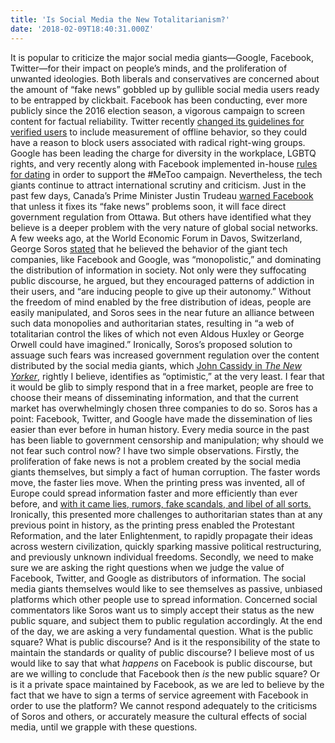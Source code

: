 ```yaml
---
title: 'Is Social Media the New Totalitarianism?'
date: '2018-02-09T18:40:31.000Z'
---
```


It is popular to criticize the major social media giants—Google, Facebook, Twitter—for their impact on people’s minds, and the proliferation of unwanted ideologies. Both liberals and conservatives are concerned about the amount of “fake news” gobbled up by gullible social media users ready to be entrapped by clickbait. Facebook has been conducting, ever more publicly since the 2016 election season, a vigorous campaign to screen content for factual reliability. Twitter recently [changed its guidelines for verified users](https://www.theverge.com/2017/11/16/16667668/twitter-verification-removal-judge-offline-behavior) to include measurement of offline behavior, so they could have a reason to block users associated with radical right-wing groups. Google has been leading the charge for diversity in the workplace, LGBTQ rights, and very recently along with Facebook implemented in-house [rules for dating](https://www.wsj.com/articles/can-you-still-date-a-co-worker-well-its-complicated-1517913001) in order to support the #MeToo campaign. Nevertheless, the tech giants continue to attract international scrutiny and criticism. Just in the past few days, Canada’s Prime Minister Justin Trudeau [warned Facebook](https://www.thestar.com/news/canada/2018/02/08/trudeau-to-facebook-fix-your-fake-news-problem-or-else.html) that unless it fixes its “fake news” problems soon, it will face direct government regulation from Ottawa. But others have identified what they believe is a deeper problem with the very nature of global social networks. A few weeks ago, at the World Economic Forum in Davos, Switzerland, George Soros [stated](https://www.georgesoros.com/2018/01/25/remarks-delivered-at-the-world-economic-forum/) that he believed the behavior of the giant tech companies, like Facebook and Google, was “monopolistic,” and dominating the distribution of information in society. Not only were they suffocating public discourse, he argued, but they encouraged patterns of addiction in their users, and “are inducing people to give up their autonomy.” Without the freedom of mind enabled by the free distribution of ideas, people are easily manipulated, and Soros sees in the near future an alliance between such data monopolies and authoritarian states, resulting in “a web of totalitarian control the likes of which not even Aldous Huxley or George Orwell could have imagined.” Ironically, Soros’s proposed solution to assuage such fears was increased government regulation over the content distributed by the social media giants, which [John Cassidy in _The New Yorker_](https://www.newyorker.com/news/our-columnists/how-george-soros-upstaged-donald-trump-at-davos), rightly I believe, identifies as “optimistic,” at the very least. I fear that it would be glib to simply respond that in a free market, people are free to choose their means of disseminating information, and that the current market has overwhelmingly chosen three companies to do so. Soros has a point: Facebook, Twitter, and Google have made the dissemination of lies easier than ever before in human history. Every media source in the past has been liable to government censorship and manipulation; why should we not fear such control now? I have two simple observations. Firstly, the proliferation of fake news is not a problem created by the social media giants themselves, but simply a fact of human corruption. The faster words move, the faster lies move. When the printing press was invented, all of Europe could spread information faster and more efficiently than ever before, and [with it came lies, rumors, fake scandals, and libel of all sorts.](https://www.politico.com/magazine/story/2016/12/fake-news-history-long-violent-214535) Ironically, this presented more challenges to authoritarian states than at any previous point in history, as the printing press enabled the Protestant Reformation, and the later Enlightenment, to rapidly propagate their ideas across western civilization, quickly sparking massive political restructuring, and previously unknown individual freedoms. Secondly, we need to make sure we are asking the right questions when we judge the value of Facebook, Twitter, and Google as distributors of information. The social media giants themselves would like to see themselves as passive, unbiased platforms which other people use to spread information. Concerned social commentators like Soros want us to simply accept their status as the new public square, and subject them to public regulation accordingly. At the end of the day, we are asking a very fundamental question. What is the public square? What is public discourse? And is it the responsibility of the state to maintain the standards or quality of public discourse? I believe most of us would like to say that what _happens_ on Facebook is public discourse, but are we willing to conclude that Facebook then _is_ the new public square? Or is it a private space maintained by Facebook, as we are led to believe by the fact that we have to sign a terms of service agreement with Facebook in order to use the platform? We cannot respond adequately to the criticisms of Soros and others, or accurately measure the cultural effects of social media, until we grapple with these questions.
